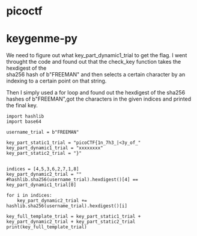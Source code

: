 # picoctf

# keygenme-py

We need to figure out what key_part_dynamic1_trial to get the flag. I went throught the code and found out that the check_key function takes the hexdigest of the  
sha256 hash of b"FREEMAN" and then selects a certain character by an indexing to a certain point on that string.

Then I simply used a for loop and found out the hexdigest of the sha256 hashes of b"FREEMAN",got the characters in the given indices and printed the final key.


```
import hashlib
import base64

username_trial = b"FREEMAN"

key_part_static1_trial = "picoCTF{1n_7h3_|<3y_of_"
key_part_dynamic1_trial = "xxxxxxxx"
key_part_static2_trial = "}"


indices = [4,5,3,6,2,7,1,8]
key_part_dynamic2_trial = ""
#hashlib.sha256(username_trial).hexdigest()[4] == key_part_dynamic1_trial[0]

for i in indices:
    key_part_dynamic2_trial += hashlib.sha256(username_trial).hexdigest()[i]

key_full_template_trial = key_part_static1_trial + key_part_dynamic2_trial + key_part_static2_trial
print(key_full_template_trial)
```
